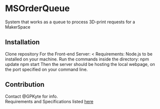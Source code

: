 # MSOrderQueue  
System that works as a queue to process 3D-print requests for a MakerSpace
## Installation  
Clone repository
For the Front-end Server: <
  Requirements:
    Node.js to be installed on your machine.
  Run the commands inside the directory:
  npm update
  npm start
  Then the server should be hosting the local webpage, on the port specified on your command line.


## Contribution  
Contact @GPKyte for info.  
Requirements and Specifications listed [here](https://docs.google.com/document/d/1fb7CLjBCswqYBPAZyXDil4iPDmx3oRyt0yeMMOYkGgE/edit?usp=sharing)  
